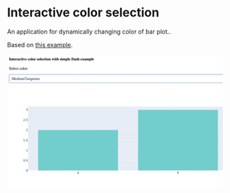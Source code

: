 # Interactive color selection

An application for dynamically changing color of bar plot..

Based on [this example](https://dash-example-index.herokuapp.com/getting-started).

![](screenshot.webp)